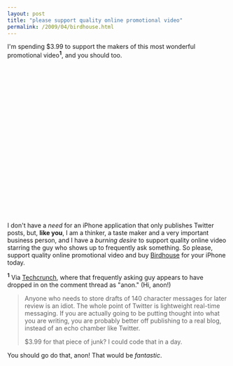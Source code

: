 ```yaml
---
layout: post
title: "please support quality online promotional video"
permalink: /2009/04/birdhouse.html
---
```


<p>I'm spending $3.99 to support the makers of this most wonderful promotional video<sup><strong>1</strong></sup>, and you should too.</p>

<p>
<object width="425" height="344"><param name="movie" value="http://www.youtube.com/v/S8yRaWY1xV8&color1=0x2b405b&color2=0x6b8ab6&hl=en&feature=player_embedded&fs=1"></param><param name="allowFullScreen" value="true"></param><embed src="https://www.youtube.com/v/S8yRaWY1xV8&color1=0x2b405b&color2=0x6b8ab6&hl=en&feature=player_embedded&fs=1" type="application/x-shockwave-flash" allowfullscreen="true" width="425" height="344"></embed></object>
</p>

<p>I don't have a <em>need</em> for an iPhone application that only publishes Twitter posts, but, <strong>like you</strong>, I am a thinker, a taste maker and a very important business person, and I have a <em>burning desire</em> to support quality online video starring the guy who shows up to frequently ask something.  So please, support quality online promotional video and buy <a href="http://www.birdhouseapp.com/">Birdhouse</a> for your iPhone today.</p>

<p><sup><strong>1</strong></sup> Via <a href="http://www.techcrunch.com/2009/04/14/birdhouse-brings-a-wordpress-for-twitter-to-the-iphone/">Techcrunch</a>, where that frequently asking guy appears to have dropped in on the comment thread as "anon."  (Hi, anon!)</p>

<blockquote>
  <p>Anyone who needs to store drafts of 140 character messages for later review is an idiot. The whole point of Twitter is lightweight real-time messaging. If you are actually going to be putting thought into what you are writing, you are probably better off publishing to a real blog, instead of an echo chamber like Twitter.</p>

  <p>$3.99 for that piece of junk? I could code that in a day.</p>
</blockquote>

<p>You should go do that, anon!  That would be <em>fantastic</em>.</p>



